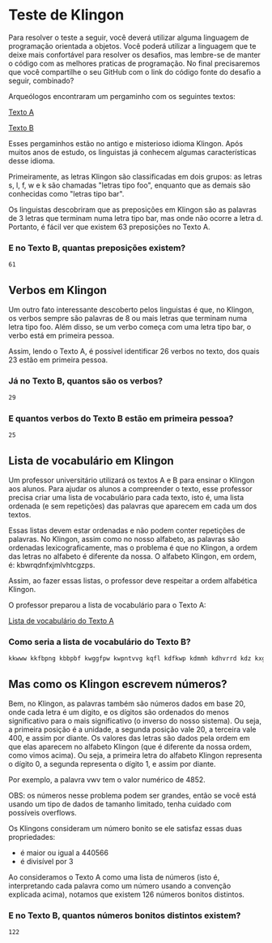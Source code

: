 # Teste de Klingon

Para resolver o teste a seguir, você deverá utilizar alguma linguagem de programação orientada a objetos. Você poderá utilizar a linguagem que te deixe mais confortável para resolver os desafios, mas lembre-se de manter o código com as melhores praticas de programação. No final precisaremos que você compartilhe o seu GitHub com o link do código fonte do desafio a seguir, combinado?

Arqueólogos encontraram um pergaminho com os seguintes textos:

[Texto A](https://raw.githubusercontent.com/f360-dev/provas/master/klingon-textoA.txt)

[Texto B](https://raw.githubusercontent.com/f360-dev/provas/master/klingon-textoB.txt)

Esses pergaminhos estão no antigo e misterioso idioma Klingon. Após muitos anos de estudo, os linguistas já conhecem algumas características desse idioma.

Primeiramente, as letras Klingon são classificadas em dois grupos: as letras s, l, f, w e k são chamadas "letras tipo foo", enquanto que as demais são conhecidas como "letras tipo bar".

Os linguistas descobriram que as preposições em Klingon são as palavras de 3 letras que terminam numa letra tipo bar, mas onde não ocorre a letra d. Portanto, é fácil ver que existem 63 preposições no Texto A.

### E no Texto B, quantas preposições existem?
```bash
61
```
## Verbos em Klingon
Um outro fato interessante descoberto pelos linguistas é que, no Klingon, os verbos sempre são palavras de 8 ou mais letras que terminam numa letra tipo foo. Além disso, se um verbo começa com uma letra tipo bar, o verbo está em primeira pessoa.

Assim, lendo o Texto A, é possível identificar 26 verbos no texto, dos quais 23 estão em primeira pessoa.

### Já no Texto B, quantos são os verbos?
```bash
29
```
### E quantos verbos do Texto B estão em primeira pessoa?
```bash
25
```

## Lista de vocabulário em Klingon
Um professor universitário utilizará os textos A e B para ensinar o Klingon aos alunos. Para ajudar os alunos a compreender o texto, esse professor precisa criar uma lista de vocabulário para cada texto, isto é, uma lista ordenada (e sem repetições) das palavras que aparecem em cada um dos textos.

Essas listas devem estar ordenadas e não podem conter repetições de palavras. No Klingon, assim como no nosso alfabeto, as palavras são ordenadas lexicograficamente, mas o problema é que no Klingon, a ordem das letras no alfabeto é diferente da nossa. O alfabeto Klingon, em ordem, é: 
kbwrqdnfxjmlvhtcgzps. 

Assim, ao fazer essas listas, o professor deve respeitar a ordem alfabética Klingon.

O professor preparou a lista de vocabulário para o Texto A:

[Lista de vocabulário do Texto A](https://raw.githubusercontent.com/f360-dev/provas/master/klingon-textoA-ordenado.txt)

### Como seria a lista de vocabulário do Texto B?
```bash
kkwww kkfbpng kbbpbf kwggfpw kwpntvvg kqfl kdfkwp kdmmh kdhvrrd kdz kxg kxslnqn kjllq kmvxx klf klckb kvw khnvl ktthmtw kcbllpw kcmjjd kgn kpx kpmkjl kphjcw kpzgksnh ksxz bkv bkpjtxxm bwdwsmr brskv bqk bqvsd bdwmdh bdfccz bnqqj bfdwt bfdhjthj bfsvwk bjqdhkps bjctn bmsmq blxxngsh blpwlzv bvbmnnwp bhnw btrj btr btqgwnx bcxg bzfqmbx bpmx bsdtmhb bslb bsl wkvxwcm wksvnnf wbbddlc wbdqdg wwrqwtz wwrpxqf wwzr wwzp wqrtmw wqnnkmcm wqfr wqvxbjs wqhvvfdl wdlfbx wnslrsfw wjfmtngs wjhzxd wmfpxmkz wmvczg wlljvz whmxrbm wtgpkv wgrvdklq wgsnv wskt wsmw rkzcgw rbkhmz rwfnm rwldkr rwhznhqc rwz rrbjf rdkdqqq rdjkwd rdgtf rnbj rnfx rncvwwqq rffqbkm rxcw rjrfsgzl rjnvgs rjtcchpx rmnpt rvdgxtnr rvjv rhj rhcxr rtjh rtlpt rthljf rtgld rcp rcpql rgtcs rgspsq rgs rzq rzfw rzhb rzpss rpd rslj qkwmdxlf qkjkdld qrt qrppcch qqr qdcvzvjc qnqd qns qjq qjx qmsv qhbr qhrh qhh qtqglj qtf qtgcdr qtpqlkft qcdtjqqd qztdgfz qzgppkd qpgshfv qpzlp qsqplh qsh dkmk dbwmdvh dbnqxf dbxcr dbs dwhbsphh dwhxs dwcbkxw dqqp dqdmfcx ddhgdcr dnjdzcrc dfmqqscc dxmk dxzvtsc djw djxflkz djjdb djlqn dmbkskh dmpb dlnn dljnvlzw dllmlw dvfn dvf dvxndqf dtzwvk dtpdfhp dcnzgs dcpvcwq dgxv dztx dplp dsbnb nkcrwhq nkslbdgc nbrntt nwjhl nrbx nrfkdfx nqdtvvpl nqczswv ndz nfq nxf nxlctr nxzmdx njmgtlm njs nmqsm nml nmlwfjzp nlbd nlggcz nvf nhfg nhf nhpf ntqfwvws ncnhxnwk ncfqfp ngfw ngj ngtc nzpdw npdgdlsf nswcjr nsr nslnvnb fkfs fkxmsdw fkmlmqtk fbwcgm fbwvmcd fbvsdr frsm fdsbb fnrvbnm fnvpsl ffvx ffvnk fxxrchdg fxjllq fxlkmcvj fjkvvx fjjxcp fmktwj fmblgjv fmqx fmstk flwhzqjc fltrkh flgp fhnhs ftnrfrkl fcrzzgw fcjkqqc fzhjvm fsvkvpn xkrx xknsclbk xkjnccwt xkj xkv xbrtsjv xbnpc xbpgzfhn xwwxj xqxfblzh xqgshj xdbxxj xnwvvw xnmgwfv xfglnt xfznh xxzv xjcf xmnrh xmjlklzl xln xljfh xvrmvkmt xvqfqcjj xvjczjqh xvhqt xhrzg xhpjp xhpxdp xhpsmr xtkvx xtlpxgg xgm xsdnh xsnfw jkz jwnmzzdc jrmn jqwd jdb jntxtzr jxv jjl jjglmvb jmwkrt jmvk jlkhsvmx jlmtdcdk jvcgmflg jtnwbwb jtpx jchd jccdspqd jgjdb jzfcchbs jzjj jpdbf jpdn jsk jsddbs jsvk mbhx mwrggrf mwhj mrpd mqwz mqd mqhjxv mqcs mddwc mnwk mnmp mfq mxvsn mxhjqck mjndf mmjwp mvlpsghr mhksp mhdmtcc mtvlh mttrtqqs mtcfxhth mcbz mcbvdcnx mcbnbr mcvhvk mctc mczhlf mgpnspj mpbxq mpr mpfzbnfc msdvx msm msvtlbr lkmg lbdj lbttltk lqdrhbpt lqvxj lfbcg lfrstvcd lfr lfqqjzw lxzdlg ljx ljjtc ljhnsql ljcfrxg ljcv lmrwzpw llp llswvqf lvw lhsvjxdd ltwnhthz ltw ltfcl ltsxscx lcczhhm lpmddf lsfbr vkwq vkmzlgzc vbwxppd vbf vwx vrddwhkh vrcwh vqb vdkbrgc vdhknm vfr vxdpzb vxn vxzlwz vjldrv vjvr vmrqk vmx vmxkz vmlpxtwb vvgxpv vtbhc vtjps vtvf vclcmnh vcc vzbbgx vppg vsvzzft vsgwhvp vss hbt hbpbb hrfcp hrhfgfd hrsjfdzp hqdjc hdmhn hdhkfqh hnvdt hnzmsr hxbvlst hxdz hmdrsk hmllsbm hldpxf hllng hhx hhpt htwpkmn hgrwcx hpv hppprkz hshmrpg tkwt tbrh trjbrzp trv tqx tqm tdxgbb tdgjvqdb tnvrmdk tfkfnj tfnwhw tfmsnv tfhjnc txj tjdtt tmrc tljp tvcvgpqh tvglz thn thjplqgc ttngcchg ttxcwpc ttm tgxznzlg tzbc tzwl tzdtfs tpqb tsk tsl tsglsbh ckblv cbttjszl cbzl cbpqw cddnd cdvrl cxbcwz cxdhlsns cjzpz cmwv cvxgjqh cvvn cgdrcr cgv cgc cpmn cpltlszl csk csd csnlxvnj csj gkk gkhmf gbmvvzvq gblnr gbzg gwxlzgfw grzxqblp gqbwkh gqmnpzzp gqvdj gfksm gjnljlvv gmkkcx gmfdrhws gvqbj gvx gtzn gcjkqn gcv gcprb gznxd gzvgndnb gpkxpzqs gpnqtfbd gpjp gpjr gsxdnwqt gslsk gsvfgb zkfnzflb zkhvcdmg zktqsjf zbkvzjx zbbjqqh zbfxbrzr zwwpz zwrfsp zwngclz zwnwtx zrqqzq zqb zqwqds zqtcjlkm zdq zdm zdt zdcrscjs zfvx zjzt zmqqbd zmprxdms zlgwfhsw zlzwhd zvn zvmqpsm zchhpqg zcs zgjfr zpgrx zsh pbktg pbrfsrg pbqm pbn pbnj pwtdlzs pwsccx prbf prjnll prmkx pqrphcgm pqspncnk pngfqc pnpczv pxt pjltpnvh pjlcmcxf pmwqhz pmjnsvjf pmvhqzf pmcwsnnr pldbsmh pvdnnx pvgq phbwrbm phtzsmg phzwfrxr pckrfls pgdt pzfm pzsqlz ppb pprkm pplbtrw psf psvsmt pszmbbkc skrh skvtfpw swsxjms sqnkt sdkzg sdgdxhq sds sxx smbhg smhqq smthjb slkbsj slbwz slw slt slcmvfvp slgbx slpgfx svb svqcpq shk shv shh stgsds stssffng scmz sgmx spdxfn sslf
```

## Mas como os Klingon escrevem números?
Bem, no Klingon, as palavras também são números dados em base 20, onde cada letra é um dígito, e os dígitos são ordenados do menos significativo para o mais significativo (o inverso do nosso sistema). Ou seja, a primeira posição é a unidade, a segunda posição vale 20, a terceira vale 400, e assim por diante. Os valores das letras são dados pela ordem em que elas aparecem no alfabeto Klingon (que é diferente da nossa ordem, como vimos acima). Ou seja, a primeira letra do alfabeto Klingon representa o dígito 0, a segunda representa o dígito 1, e assim por diante.

Por exemplo, a palavra vwv tem o valor numérico de 4852.

OBS: os números nesse problema podem ser grandes, então se você está usando um tipo de dados de tamanho limitado, tenha cuidado com possíveis overflows.

Os Klingons consideram um número bonito se ele satisfaz essas duas propriedades:

- é maior ou igual a 440566
- é divisível por 3

Ao consideramos o Texto A como uma lista de números (isto é, interpretando cada palavra como um número usando a convenção explicada acima), notamos que existem 126 números bonitos distintos.

### E no Texto B, quantos números bonitos distintos existem?
```bash
122
```